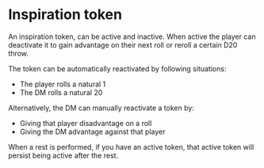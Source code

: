 # Inspiration token

An inspiration token, can be active and inactive.
When active the player can deactivate it to gain advantage on their next roll or reroll a certain D20 throw.

The token can be automatically reactivated by following situations:
- The player rolls a natural 1
- The DM rolls a natural 20

Alternatively, the DM can manually reactivate a token by:
- Giving that player disadvantage on a roll
- Giving the DM advantage against that player

When a rest is performed, if you have an active token, that active token will persist being active after the rest.